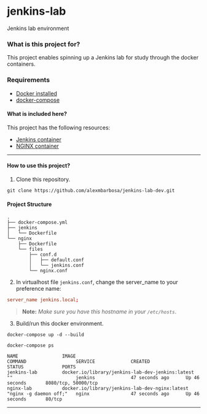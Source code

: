 # jenkins-lab

Jenkins lab environment

### **What is this project for?**

This project enables spinning up a Jenkins lab for study through the docker containers.

### Requirements

- [Docker installed](https://docs.docker.com/engine/install/)
- [docker-compose](https://docs.docker.com.zh.xy2401.com/v17.12/compose/install/)

#### **What is included here?**

This project has the following resources:

- [Jenkins container](https://www.jenkins.io/doc/book/installing/docker/)
- [NGINX container](https://docs.nginx.com/nginx/admin-guide/installing-nginx/installing-nginx-docker/)

---
#### **How to use this project?**

1. Clone this repository.

```shell
git clone https://github.com/alexmbarbosa/jenkins-lab-dev.git
```

#### **Project Structure**

```shell
.
├── docker-compose.yml
├── jenkins
│   └── Dockerfile
└── nginx
    ├── Dockerfile
    └── files
        ├── conf.d
        │   ├── default.conf
        │   └── jenkins.conf
        └── nginx.conf
```

2. In virtualhost file `jenkins.conf`, change the server_name to your preference name:

```conf
server_name jenkins.local;
```

> **Note:** *Make sure you have this hostname in your `/etc/hosts`*.

3. Build/run this docker environment.

```shell
docker-compose up -d --build
```

```shell
docker-compose ps

NAME                IMAGE                                              COMMAND                  SERVICE             CREATED             STATUS              PORTS
jenkins-lab         docker.io/library/jenkins-lab-dev-jenkins:latest   ""                       jenkins             47 seconds ago      Up 46 seconds       8080/tcp, 50000/tcp
nginx-lab           docker.io/library/jenkins-lab-dev-nginx:latest     "nginx -g daemon off;"   nginx               47 seconds ago      Up 46 seconds       80/tcp
```

___

